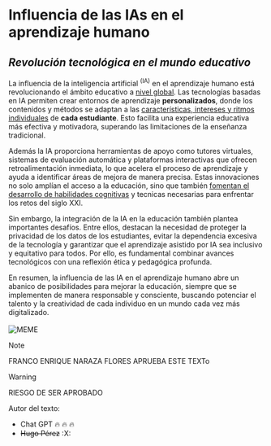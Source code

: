 # **Influencia de las IAs en el aprendizaje humano**
## _Revolución tecnológica en el mundo educativo_
La influencia de la inteligencia artificial <sup>(IA)</sup> en el aprendizaje humano está revolucionando el ámbito educativo a <ins>nivel global</ins>. Las tecnologías basadas en IA permiten crear entornos de aprendizaje **personalizados**, donde los contenidos y métodos se adaptan a las <ins>características, intereses y ritmos individuales</ins> de **cada estudiante**. Esto facilita una experiencia educativa más efectiva y motivadora, superando las limitaciones de la enseñanza tradicional.

Además la IA proporciona herramientas de apoyo como tutores virtuales, sistemas de evaluación automática y plataformas interactivas que ofrecen retroalimentación inmediata, lo que acelera el proceso de aprendizaje y ayuda a identificar áreas de mejora de manera precisa. Estas innovaciones no solo amplían el acceso a la educación, sino que también [fomentan el desarrollo de habilidades cognitivas](datos.txt) y tecnicas necesarias para enfrentar los retos del siglo XXI.

Sin embargo, la integración de la IA en la educación también plantea importantes desafíos. Entre ellos, destacan la necesidad de proteger la privacidad de los datos de los estudiantes, evitar la dependencia excesiva de la tecnología y garantizar que el aprendizaje asistido por IA sea inclusivo y equitativo para todos. Por ello, es fundamental combinar avances tecnológicos con una reflexión ética y pedagógica profunda.

En resumen, la influencia de las IA en el aprendizaje humano abre un abanico de posibilidades para mejorar la educación, siempre que se implementen de manera responsable y consciente, buscando potenciar el talento y la creatividad de cada individuo en un mundo cada vez más digitalizado.
<br>
<br>
![MEME](https://file.aiquickdraw.com/tool-page/example-images/1751607687902uyz6ivxu.png)
> [!NOTE] 
> FRANCO ENRIQUE NARAZA FLORES APRUEBA ESTE TEXTo

> [!WARNING]
> RIESGO DE SER APROBADO

Autor del texto:
- Chat GPT :fire: :fire: :fire:
- ~~Hugo Pérez~~ :X: